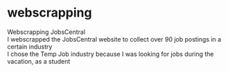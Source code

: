 # webscrapping
Webscrapping JobsCentral
<br> I webscrapped the JobsCentral website to collect over 90 job postings in a certain industry
<br> I chose the Temp Job industry because I was looking for jobs during the vacation, as a student
